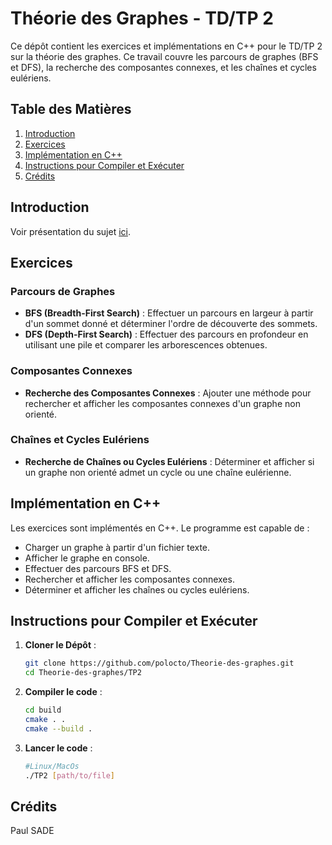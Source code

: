 # Théorie des Graphes - TD/TP 2

Ce dépôt contient les exercices et implémentations en C++ pour le TD/TP 2 sur la théorie des graphes. Ce travail couvre les parcours de graphes (BFS et DFS), la recherche des composantes connexes, et les chaînes et cycles eulériens.

## Table des Matières

1. [Introduction](#introduction)
2. [Exercices](#exercices)
3. [Implémentation en C++](#implémentation-en-c++)
4. [Instructions pour Compiler et Exécuter](#instructions-pour-compiler-et-exécuter)
5. [Crédits](#crédits)

## Introduction

Voir présentation du sujet [ici](../README.md).

## Exercices

### Parcours de Graphes

- **BFS (Breadth-First Search)** : Effectuer un parcours en largeur à partir d'un sommet donné et déterminer l'ordre de découverte des sommets.
- **DFS (Depth-First Search)** : Effectuer des parcours en profondeur en utilisant une pile et comparer les arborescences obtenues.

### Composantes Connexes

- **Recherche des Composantes Connexes** : Ajouter une méthode pour rechercher et afficher les composantes connexes d'un graphe non orienté.

### Chaînes et Cycles Eulériens

- **Recherche de Chaînes ou Cycles Eulériens** : Déterminer et afficher si un graphe non orienté admet un cycle ou une chaîne eulérienne.

## Implémentation en C++

Les exercices sont implémentés en C++. Le programme est capable de :

- Charger un graphe à partir d'un fichier texte.
- Afficher le graphe en console.
- Effectuer des parcours BFS et DFS.
- Rechercher et afficher les composantes connexes.
- Déterminer et afficher les chaînes ou cycles eulériens.

## Instructions pour Compiler et Exécuter

1. **Cloner le Dépôt** :
   ```bash
   git clone https://github.com/polocto/Theorie-des-graphes.git
   cd Theorie-des-graphes/TP2

2. **Compiler le code** :
    ```bash
    cd build
    cmake . .
    cmake --build .
    ```

3. **Lancer le code** :
    ```bash
    #Linux/MacOs
    ./TP2 [path/to/file]
    ```

## Crédits

Paul SADE
